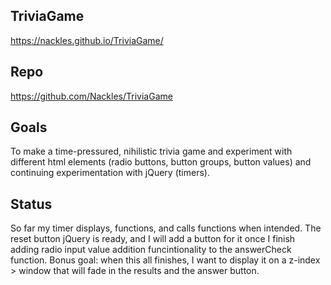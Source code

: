 ## TriviaGame
https://nackles.github.io/TriviaGame/

## Repo
https://github.com/Nackles/TriviaGame

## Goals
To make a time-pressured, nihilistic trivia game and experiment with different html elements (radio buttons, button groups, button values) and continuing experimentation with jQuery (timers).

## Status
So far my timer displays, functions, and calls functions when intended. The reset button jQuery is ready, and I will add a button for it once I finish adding radio input value addition funcintionality to the answerCheck function. Bonus goal: when this all finishes, I want to display it on a z-index > window that will fade in the results and the answer button.